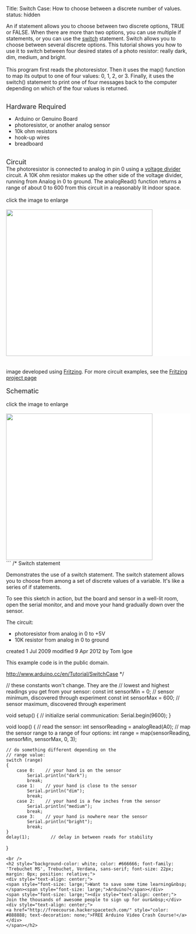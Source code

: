 Title: Switch Case: How to choose between a discrete number of values.
status: hidden

An if statement allows you to choose between two discrete options, TRUE or FALSE. When there are more than two options, you can use multiple if statements, or you can use the <a href="https://www.arduino.cc/en/Reference/SwitchCase">switch</a> statement. Switch allows you to choose between several discrete options. This tutorial shows you how to use it to switch between four desired states of a photo resistor: really dark, dim, medium, and bright.<br />
<br />
This program first reads the photoresistor. Then it uses the map() function to map its output to one of four values: 0, 1, 2, or 3. Finally, it uses the switch() statement to print one of four messages back to the computer depending on which of the four values is returned.<br />
<div>
<br />
<span style="font-size: large;">Hardware Required</span><br />
<ul>
<li>Arduino or Genuino Board</li>
<li>photoresistor, or another analog sensor</li>
<li>10k ohm resistors</li>
<li>hook-up wires</li>
<li>breadboard</li>
</ul>
</div>
<div>
<br />
<span style="font-size: large;">Circuit</span><br />
The photoresistor is connected to analog in pin 0 using a <a href="http://www.tigoe.com/pcomp/code/controllers/input-output/analog-input/">voltage divider</a> circuit. A 10K ohm resistor makes up the other side of the voltage divider, running from Analog in 0 to ground. The analogRead() function returns a range of about 0 to 600 from this circuit in a reasonably lit indoor space.<br />
<br />
click the image to enlarge</div>
<div>
<br />
<div class="circuit" style="box-sizing: border-box; direction: ltr; margin: 0px; padding: 0px;">
<div style="background-color: white; box-sizing: border-box; color: #4f4e4e; direction: ltr; font-family: 'TyponineSans Regular 18', 'Lucida Grande', Lucida, Verdana, sans-serif; font-size: 18px; line-height: 31.5px; margin: 0px; padding: 0px;">
<a class="urllink" href="https://www.arduino.cc/en/uploads/Tutorial/switchCase_bb.png" rel="nofollow" style="box-sizing: border-box; color: #00979c; line-height: inherit; text-decoration: none;"><img  src="https://www.arduino.cc/en/uploads/Tutorial/switchCase_bb.png" style="border: none; box-sizing: border-box; display: inline-block; vertical-align: middle;" title="" width="400px" /></a></div>
<br />
<br />
image developed using <a href="http://www.fritzing.org/">Fritzing</a>. For more circuit examples, see the <a href="http://fritzing.org/projects/">Fritzing project page</a></div>
<div class="circuit" style="box-sizing: border-box; direction: ltr; margin: 0px; padding: 0px;">
<br />
<span style="font-size: large;">Schematic</span><br />
<br />
click the image to enlarge</div>
<div class="circuit" style="box-sizing: border-box; direction: ltr; margin: 0px; padding: 0px;">
<br />
<div style="background-color: white; box-sizing: border-box; color: #4f4e4e; direction: ltr; font-family: 'TyponineSans Regular 18', 'Lucida Grande', Lucida, Verdana, sans-serif; font-size: 18px; line-height: 31.5px; margin: 0px; padding: 0px;">
<a class="urllink" href="https://www.arduino.cc/en/uploads/Tutorial/switchCase_N_schem.png" rel="nofollow" style="box-sizing: border-box; color: #00979c; line-height: inherit; text-decoration: none;"><img  src="https://www.arduino.cc/en/uploads/Tutorial/switchCase2_N_schem.png" style="border: none; box-sizing: border-box; display: inline-block; vertical-align: middle;" title="" width="400px" /></a></div>
</div>
```
/*
  Switch statement

 Demonstrates the use of a switch statement.  The switch
 statement allows you to choose from among a set of discrete values
 of a variable.  It's like a series of if statements.

 To see this sketch in action, but the board and sensor in a well-lit
 room, open the serial monitor, and and move your hand gradually
 down over the sensor.

 The circuit:
 * photoresistor from analog in 0 to +5V
 * 10K resistor from analog in 0 to ground

 created 1 Jul 2009
 modified 9 Apr 2012
 by Tom Igoe

 This example code is in the public domain.

 http://www.arduino.cc/en/Tutorial/SwitchCase
 */

// these constants won't change. They are the
// lowest and highest readings you get from your sensor:
const int sensorMin = 0;      // sensor minimum, discovered through experiment
const int sensorMax = 600;    // sensor maximum, discovered through experiment

void setup()
{
	// initialize serial communication:
	Serial.begin(9600);
}

void loop()
{
	// read the sensor:
	int sensorReading = analogRead(A0);
	// map the sensor range to a range of four options:
	int range = map(sensorReading, sensorMin, sensorMax, 0, 3);

	// do something different depending on the
	// range value:
	switch (range)
	{
		case 0:    // your hand is on the sensor
			Serial.println("dark");
			break;
		case 1:    // your hand is close to the sensor
			Serial.println("dim");
			break;
		case 2:    // your hand is a few inches from the sensor
			Serial.println("medium");
			break;
		case 3:    // your hand is nowhere near the sensor
			Serial.println("bright");
			break;
	}
	delay(1);        // delay in between reads for stability
}
```
<br />
<h2 style="background-color: white; color: #666666; font-family: 'Trebuchet MS', Trebuchet, Verdana, sans-serif; font-size: 22px; margin: 0px; position: relative;">
<div style="text-align: center;">
<span style="font-size: large;">Want to save some time learning&nbsp;</span><span style="font-size: large;">Arduino?</span></div>
<span style="font-size: large;"><div style="text-align: center;">
Join the thousands of awesome people to sign up for our&nbsp;</div>
<div style="text-align: center;">
<a href="http://freecourse.hackerspacetech.com/" style="color: #888888; text-decoration: none;">FREE Arduino Video Crash Course!</a></div>
</span></h2>
